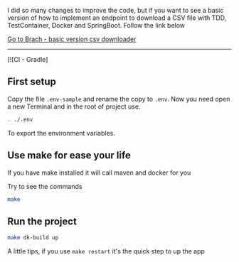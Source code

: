 

I did so many changes to improve the code, but if you want to see a basic version of how to implement an endpoint to download a CSV file with TDD, TestContainer, Docker and SpringBoot. Follow the link below 

[Go to Brach - basic version csv downloader](https://github.com/RubenZagon/pet_finances_java/tree/basic_version_download_csv)


---

[![CI - Gradle]

## First setup
Copy the file `.env-sample` and rename the copy to `.env`. Now you need open a new Terminal and in the root of project
use.
```bash
. ./.env
```
To export the environment variables.

## Use make for ease your life
If you have make installed it will call maven and docker for you

Try to see the commands

```bash
make 
```

## Run the project

```bash
make dk-build up
```

A little tips, if you use `make restart` it's the quick step to up the app